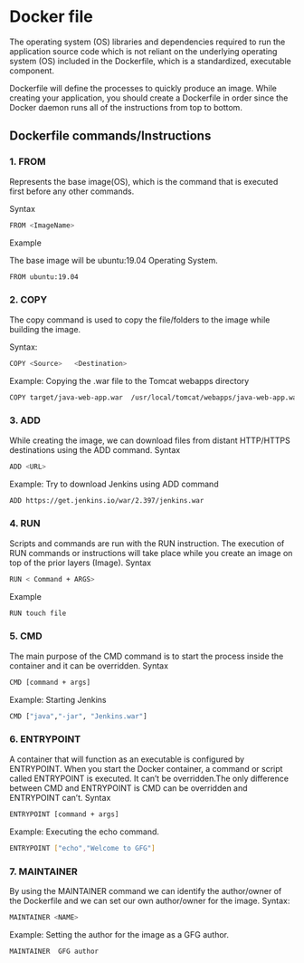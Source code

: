 
# Docker file

The operating system (OS) libraries and dependencies required to run the application source code which is not reliant on the underlying operating system (OS) included in the Dockerfile, which is a standardized, executable component.

Dockerfile will define the processes to quickly produce an image. While creating your application, you should create a Dockerfile in order since the Docker daemon runs all of the instructions from top to bottom.


## Dockerfile commands/Instructions

### 1. FROM
Represents the base image(OS), which is the command that is executed first before any other commands.

Syntax
```bash 
FROM <ImageName> 
```
Example 

The base image will be ubuntu:19.04 Operating System.
```bash
FROM ubuntu:19.04
```

### 2. COPY

The copy command is used to copy the file/folders to the image while building the image. 

Syntax:
```bash
COPY <Source>   <Destination>  
```

Example: Copying the .war file to the Tomcat webapps directory
```bash
COPY target/java-web-app.war  /usr/local/tomcat/webapps/java-web-app.war
```
### 3. ADD
While creating the image, we can download files from distant HTTP/HTTPS destinations using the ADD command.
Syntax
```bash
ADD <URL>  
```
Example: Try to download Jenkins using ADD command 
```bash
ADD https://get.jenkins.io/war/2.397/jenkins.war
```

### 4. RUN
Scripts and commands are run with the RUN instruction. The execution of RUN commands or instructions will take place while you create an image on top of the prior layers (Image).
Syntax
```bash
RUN < Command + ARGS> 
```

Example
```bash
RUN touch file
```
### 5. CMD
The main purpose of the CMD command is to start the process inside the container and it can be overridden.
Syntax
```bash
CMD [command + args] 
```

Example: Starting Jenkins 
```bash
CMD ["java","-jar", "Jenkins.war"]
```
### 6. ENTRYPOINT
A container that will function as an executable is configured by ENTRYPOINT. When you start the Docker container, a command or script called ENTRYPOINT is executed.
It can’t be overridden.The only difference between CMD and ENTRYPOINT is CMD can be overridden and ENTRYPOINT can’t.
Syntax
```bash
ENTRYPOINT [command + args] 
```

Example: Executing the echo command.
```bash
ENTRYPOINT ["echo","Welcome to GFG"]
```
### 7. MAINTAINER
By using the MAINTAINER command we can identify the author/owner of the Dockerfile and we can set our own author/owner for the image.
Syntax:
```bash
MAINTAINER <NAME>
```

Example: Setting the author for the image as a GFG author.
```bash
MAINTAINER  GFG author 
```

